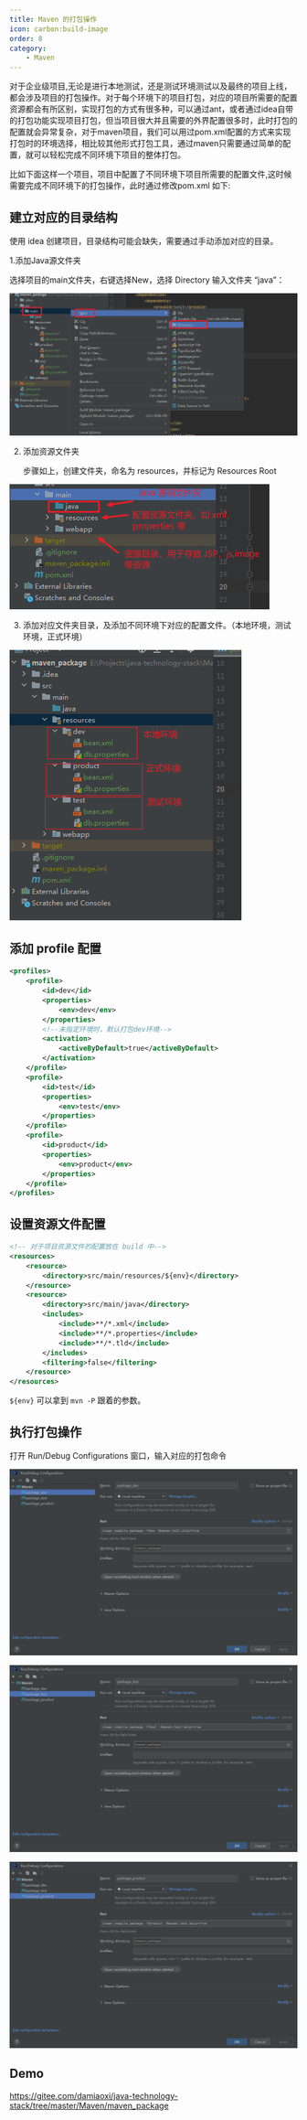 ```yaml
---
title: Maven 的打包操作
icon: carbon:build-image
order: 8
category:
    - Maven
---
```


对于企业级项目,无论是进行本地测试，还是测试环境测试以及最终的项目上线，都会涉及项目的打包操作。对于每个环境下的项目打包，对应的项目所需要的配置资源都会有所区别，实现打包的方式有很多种，可以通过ant，或者通过idea自带的打包功能实现项目打包，但当项目很大并且需要的外界配置很多时，此时打包的配置就会异常复杂，对于maven项目，我们可以用过pom.xml配置的方式来实现打包时的环境选择，相比较其他形式打包工具，通过maven只需要通过简单的配置，就可以轻松完成不同环境下项目的整体打包。

比如下面这样一个项目，项目中配置了不同环境下项目所需要的配置文件,这时候需要完成不同环境下的打包操作，此时通过修改pom.xml 如下:

## 建立对应的目录结构
使用 idea 创建项目，目录结构可能会缺失，需要通过手动添加对应的目录。

1.添加Java源文件夹

选择项目的main文件夹，右键选择New，选择 Directory 输入文件夹 “java”：

![](../../../.vuepress/public/assets/images/server/maven/image-20230814203642331.png)

2. 添加资源文件夹

   步骤如上，创建文件夹，命名为 resources，并标记为 Resources Root

![](../../../.vuepress/public/assets/images/server/maven/image-20230814204147977.png)

3.  添加对应文件夹目录，及添加不同环境下对应的配置文件。（本地环境，测试环境，正式环境）

![](../../../.vuepress/public/assets/images/server/maven/image-20230814204420637.png)

## 添加 profile 配置

````xml
<profiles>
    <profile>
        <id>dev</id>
        <properties>
            <env>dev</env>
        </properties>
        <!--未指定环境时，默认打包dev环境-->
        <activation>
            <activeByDefault>true</activeByDefault>
        </activation>
    </profile>
    <profile>
        <id>test</id>
        <properties>
            <env>test</env>
        </properties>
    </profile>
    <profile>
        <id>product</id>
        <properties>
            <env>product</env>
        </properties>
    </profile>
</profiles>
````

## 设置资源文件配置

````xml
<!-- 对于项目资源文件的配置放在 build 中-->
<resources>
    <resource>
        <directory>src/main/resources/${env}</directory>
    </resource>
    <resource>
        <directory>src/main/java</directory>
        <includes>
            <include>**/*.xml</include>
            <include>**/*.properties</include>
            <include>**/*.tld</include>
        </includes>
        <filtering>false</filtering>
    </resource>
</resources>
````

`${env}` 可以拿到 `mvn -P` 跟着的参数。

## 执行打包操作

打开 Run/Debug Configurations 窗口，输入对应的打包命令

![](../../../.vuepress/public/assets/images/server/maven/image-20230814205057005.png)

![](../../../.vuepress/public/assets/images/server/maven/image-20230814205111171.png)

![](../../../.vuepress/public/assets/images/server/maven/image-20230814205118351.png)

## Demo
https://gitee.com/damiaoxi/java-technology-stack/tree/master/Maven/maven_package